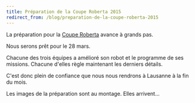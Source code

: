 ```yaml
---
title: Préparation de la Coupe Roberta 2015
redirect_from: /blog/preparation-de-la-coupe-roberta-2015
---
```


La préparation pour la [Coupe Roberta](http://roberta.epfl.ch/) avance à grands pas. 

Nous serons prêt pour le 28 mars.

Chacune des trois équipes a amélioré son robot et le programme de ses missions. Chacune d'elles règle maintenant les derniers détails.

C'est donc plein de confiance que nous nous rendrons à Lausanne à la fin du mois.

Les images de la préparation sont au montage. Elles arrivent...  
